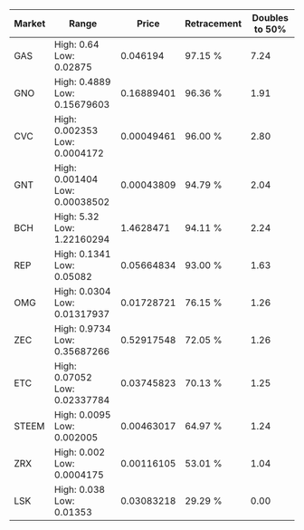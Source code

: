 | Market | Range | Price| Retracement | Doubles to 50% |
| --- | --- | --- | --- | --- |
| GAS | High: 0.64<br />Low: 0.02875 | 0.046194 | 97.15 % | 7.24 |
| GNO | High: 0.4889<br />Low: 0.15679603 | 0.16889401 | 96.36 % | 1.91 |
| CVC | High: 0.002353<br />Low: 0.0004172 | 0.00049461 | 96.00 % | 2.80 |
| GNT | High: 0.001404<br />Low: 0.00038502 | 0.00043809 | 94.79 % | 2.04 |
| BCH | High: 5.32<br />Low: 1.22160294 | 1.4628471 | 94.11 % | 2.24 |
| REP | High: 0.1341<br />Low: 0.05082 | 0.05664834 | 93.00 % | 1.63 |
| OMG | High: 0.0304<br />Low: 0.01317937 | 0.01728721 | 76.15 % | 1.26 |
| ZEC | High: 0.9734<br />Low: 0.35687266 | 0.52917548 | 72.05 % | 1.26 |
| ETC | High: 0.07052<br />Low: 0.02337784 | 0.03745823 | 70.13 % | 1.25 |
| STEEM | High: 0.0095<br />Low: 0.002005 | 0.00463017 | 64.97 % | 1.24 |
| ZRX | High: 0.002<br />Low: 0.0004175 | 0.00116105 | 53.01 % | 1.04 |
| LSK | High: 0.038<br />Low: 0.01353 | 0.03083218 | 29.29 % | 0.00 |
